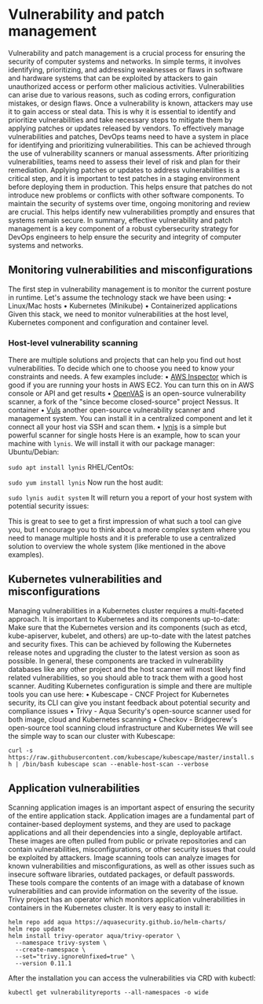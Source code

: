 
# **Vulnerability and patch management**
Vulnerability and patch management is a crucial process for ensuring the security of computer systems and networks. In simple terms, it involves identifying, prioritizing, and addressing weaknesses or flaws in software and hardware systems that can be exploited by attackers to gain unauthorized access or perform other malicious activities.
Vulnerabilities can arise due to various reasons, such as coding errors, configuration mistakes, or design flaws. Once a vulnerability is known, attackers may use it to gain access or steal data. This is why it is essential to identify and prioritize vulnerabilities and take necessary steps to mitigate them by applying patches or updates released by vendors.
To effectively manage vulnerabilities and patches, DevOps teams need to have a system in place for identifying and prioritizing vulnerabilities. This can be achieved through the use of vulnerability scanners or manual assessments. After prioritizing vulnerabilities, teams need to assess their level of risk and plan for their remediation.
Applying patches or updates to address vulnerabilities is a critical step, and it is important to test patches in a staging environment before deploying them in production. This helps ensure that patches do not introduce new problems or conflicts with other software components.
To maintain the security of systems over time, ongoing monitoring and review are crucial. This helps identify new vulnerabilities promptly and ensures that systems remain secure. In summary, effective vulnerability and patch management is a key component of a robust cybersecurity strategy for DevOps engineers to help ensure the security and integrity of computer systems and networks.

## **Monitoring vulnerabilities and misconfigurations**

The first step in vulnerability management is to monitor the current posture in runtime.
Let's assume the technology stack we have been using:
• Linux/Mac hosts
• Kubernetes (Minikube)
• Containerized applications
Given this stack, we need to monitor vulnerabilities at the host level, Kubernetes component and configuration and container level.

### **Host-level vulnerability scanning**
There are multiple solutions and projects that can help you find out host vulnerabilities. To decide which one to choose you need to know your constraints and needs.
A few examples include:
• [AWS Inspector](https://aws.amazon.com/inspector/) which is good if you are running your hosts in AWS EC2. You can turn this on in AWS console or API and get results
• [OpenVAS](https://www.openvas.org/) is an open-source vulnerability scanner, a fork of the "since become closed-source" project Nessus. It container
• [Vuls](https://vuls.io/) another open-source vulnerability scanner and management system. You can install it in a centralized component and let it connect all your host via SSH and scan them.
• [lynis](https://cisofy.com/lynis/) is a simple but powerful scanner for single hosts
Here is an example, how to scan your machine with `lynis`. We will install it with our package manager:
Ubuntu/Debian:

`sudo apt install lynis`
RHEL/CentOs:

`sudo yum install lynis`
Now run the host audit:

`sudo lynis audit system`
It will return you a report of your host system with potential security issues:

This is great to see to get a first impression of what such a tool can give you, but I encourage you to think about a more complex system where you need to manage multiple hosts and it is preferable to use a centralized solution to overview the whole system (like mentioned in the above examples).

## **Kubernetes vulnerabilities and misconfigurations**

Managing vulnerabilities in a Kubernetes cluster requires a multi-faceted approach.
It is important to Kubernetes and its components up-to-date: Make sure that the Kubernetes version and its components (such as etcd, kube-apiserver, kubelet, and others) are up-to-date with the latest patches and security fixes. This can be achieved by following the Kubernetes release notes and upgrading the cluster to the latest version as soon as possible.
In general, these components are tracked in vulnerability databases like any other project and the host scanner will most likely find related vulnerabilities, so you should able to track them with a good host scanner.
Auditing Kubernetes configuration is simple and there are multiple tools you can use here:
• Kubescape - CNCF Project for Kubernetes security, its CLI can give you instant feedback about potential security and compliance issues
• Trivy - Aqua Security's open-source scanner used for both image, cloud and Kubernetes scanning
• Checkov - Bridgecrew's open-source tool scanning cloud infrastructure and Kubernetes
We will see the simple way to scan our cluster with Kubescape:

`curl -s https://raw.githubusercontent.com/kubescape/kubescape/master/install.sh | /bin/bash
kubescape scan --enable-host-scan --verbose`

## **Application vulnerabilities**

Scanning application images is an important aspect of ensuring the security of the entire application stack. Application images are a fundamental part of container-based deployment systems, and they are used to package applications and all their dependencies into a single, deployable artifact. These images are often pulled from public or private repositories and can contain vulnerabilities, misconfigurations, or other security issues that could be exploited by attackers.
Image scanning tools can analyze images for known vulnerabilities and misconfigurations, as well as other issues such as insecure software libraries, outdated packages, or default passwords. These tools compare the contents of an image with a database of known vulnerabilities and can provide information on the severity of the issue.
Trivy project has an operator which monitors application vulnerabilities in containers in the Kubernetes cluster.
It is very easy to install it:

```
helm repo add aqua https://aquasecurity.github.io/helm-charts/
helm repo update
helm install trivy-operator aqua/trivy-operator \
  --namespace trivy-system \
  --create-namespace \
  --set="trivy.ignoreUnfixed=true" \
  --version 0.11.1
```

After the installation you can access the vulnerabilities via CRD with kubectl:

`kubectl get vulnerabilityreports --all-namespaces -o wide`
